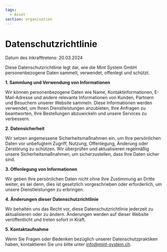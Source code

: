 ```yaml
---
tags:
  - Asset
section: organisation
---
```


# Datenschutzrichtlinie

Datum des Inkrafttretens: 20.03.2024

Diese Datenschutzrichtlinie legt dar, wie die Mint System GmbH personenbezogene Daten sammelt, verwendet, offenlegt und schützt.

**1. Sammlung und Verwendung von Informationen**

Wir können personenbezogene Daten wie Name, Kontaktinformationen, E-Mail-Adresse und andere relevante Informationen von Kunden, Partnern und Besuchern unserer Website sammeln. Diese Informationen werden verwendet, um Ihnen Dienstleistungen anzubieten, Ihre Anfragen zu beantworten, Ihre Bestellungen abzuwickeln und unsere Services zu verbessern.

**2. Datensicherheit**

Wir setzen angemessene Sicherheitsmaßnahmen ein, um Ihre persönlichen Daten vor unbefugtem Zugriff, Nutzung, Offenlegung, Änderung oder Zerstörung zu schützen. Wir überprüfen und aktualisieren regelmäßig unsere Sicherheitsmaßnahmen, um sicherzustellen, dass Ihre Daten sicher sind.

**3. Offenlegung von Informationen**

Wir geben Ihre persönlichen Daten nicht ohne Ihre Zustimmung an Dritte weiter, es sei denn, dies ist gesetzlich vorgeschrieben oder erforderlich, um unsere Dienstleistungen zu erbringen.

**4. Änderungen dieser Datenschutzrichtlinie**

Wir behalten uns das Recht vor, diese Datenschutzrichtlinie jederzeit zu aktualisieren oder zu ändern. Änderungen werden auf dieser Website veröffentlicht und treten sofort in Kraft.

**5. Kontaktaufnahme**

Wenn Sie Fragen oder Bedenken bezüglich unserer Datenschutzpraktiken haben, kontaktieren Sie uns bitte unter <info@mint-system.ch>.
